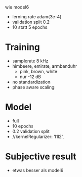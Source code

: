 wie model6 
+ lerning rate adam(3e-4)
+ validation split 0.2
+ 10 statt 5 epochs

# Training

- samplerate 8 kHz
- himbeere, emirate, armbanduhr
  - pink, brown, white
  - nur -12 dB
- no standardization
- phase aware scaling


# Model

- full
- 10 epochs
- 0.2 validation split
- //kernelRegularizer: 'l1l2',


# Subjective result

- etwas besser als model6